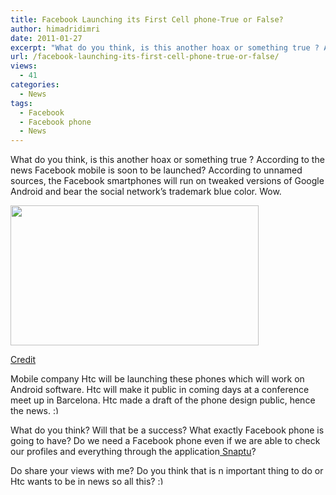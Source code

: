 ```yaml
---
title: Facebook Launching its First Cell phone-True or False?
author: himadridimri
date: 2011-01-27
excerpt: "What do you think, is this another hoax or something true ? According to the news Facebook mobile is soon to be launched? According to unnamed sources, the Facebook smartphones will run on tweaked versions of Google Android and bear the social network's trademark blue color. Wow."
url: /facebook-launching-its-first-cell-phone-true-or-false/
views:
  - 41
categories:
  - News
tags:
  - Facebook
  - Facebook phone
  - News
---
```

What do you think, is this another hoax or something true ? According to the news Facebook mobile is soon to be launched? According to unnamed sources, the Facebook smartphones will run on tweaked versions of Google Android and bear the social network&#8217;s trademark blue color. Wow.

<a href="http://fbknol.com/facebook-launching-its-first-cell-phone-true-or-false/fb-phone/" onclick="_gaq.push(['_trackEvent', 'outbound-article', 'http://fbknol.com/facebook-launching-its-first-cell-phone-true-or-false/fb-phone/', '']);" rel="attachment wp-att-5397"><img class="alignnone size-full wp-image-5397" src="http://cdn.devilsworkshop.org/files/2011/01/FB-Phone.jpg" alt="" width="397" height="224" /></a>

<a href="http://www.foxnews.com/scitech/2011/01/26/facebook-launch-cell-phone/" onclick="_gaq.push(['_trackEvent', 'outbound-article', 'http://www.foxnews.com/scitech/2011/01/26/facebook-launch-cell-phone/', 'Credit']);" >Credit</a>

Mobile company Htc will be launching these phones which will work on Android software. Htc will make it public in coming days at a conference meet up in Barcelona. Htc made a draft of the phone design public, hence the news. <img src="http://devilsworkshop.org/wp-includes/images/smilies/simple-smile.png" alt=":)" class="wp-smiley" style="height: 1em; max-height: 1em;" />

What do you think? Will that be a success? What exactly Facebook phone is going to have? Do we need a Facebook phone even if we are able to check our profiles and everything through the application<a href="http://fbknol.com/snaptu-the-facebook-experience-redefined/" onclick="_gaq.push(['_trackEvent', 'outbound-article', 'http://fbknol.com/snaptu-the-facebook-experience-redefined/', ' Snaptu']);" > Snaptu</a>?

Do share your views with me? Do you think that is n important thing to do or Htc wants to be in news so all this? <img src="http://devilsworkshop.org/wp-includes/images/smilies/simple-smile.png" alt=":)" class="wp-smiley" style="height: 1em; max-height: 1em;" />
